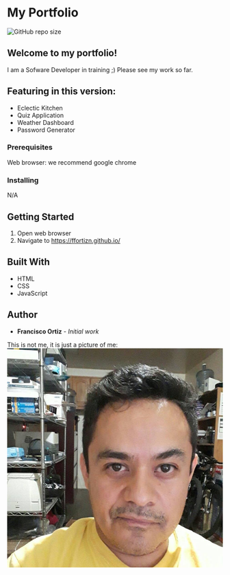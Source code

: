 # My Portfolio
![GitHub repo size](https://img.shields.io/github/repo-size/ffortizn/ffortizn.github.io)


## Welcome to my portfolio!
I am a Sofware Developer in training ;) 
Please see my work so far.

## Featuring in this version:
* Eclectic Kitchen
* Quiz Application
* Weather Dashboard
* Password Generator

### Prerequisites
Web browser: we recommend google chrome

### Installing
N/A

## Getting Started
1. Open web browser
2. Navigate to https://ffortizn.github.io/

## Built With
* HTML
* CSS
* JavaScript

## Author
* **Francisco Ortiz** - *Initial work*

This is not me, it is just a picture of me:
![picture](static/image/me.jpg)
